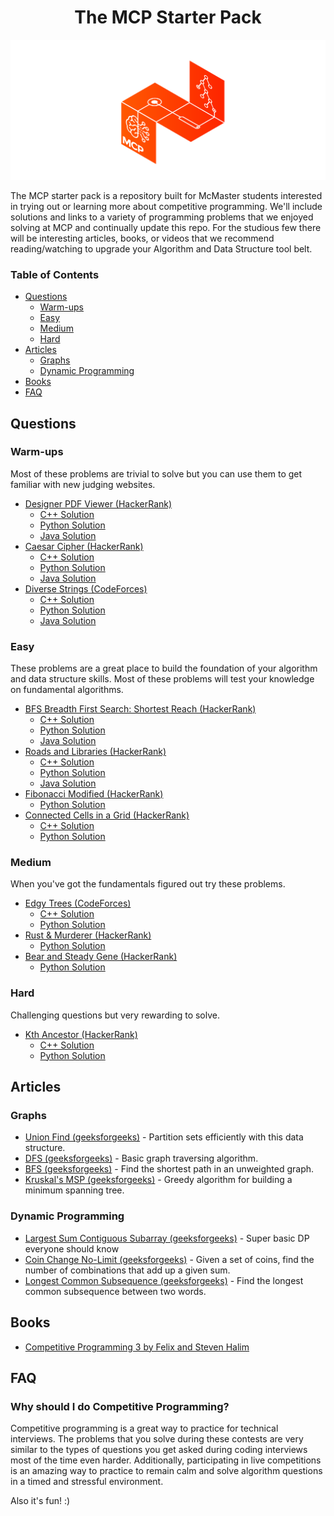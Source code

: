 

<h1 align="center"> The MCP Starter Pack</h1>
<img src="images/big_logo.png"/>

The MCP starter pack is a repository built for McMaster students interested in trying out or learning more about competitive programming. We'll include solutions and links to a variety of programming problems that we enjoyed solving at MCP and continually update this repo. For the studious few there will be interesting articles, books, or videos that we recommend reading/watching to upgrade your Algorithm and Data Structure tool belt. 

### Table of Contents

- [Questions](#Questions)
     - [Warm-ups](#Warm-ups)
     - [Easy](#Easy)
     - [Medium](#Medium)
     - [Hard](#Hard)
- [Articles](#Articles)
    - [Graphs](#Graphs)
    - [Dynamic Programming](#Dynammic-Programming)
- [Books](#Books)
- [FAQ](#FAQ)

## Questions

### Warm-ups 

Most of these problems are trivial to solve but you can use them to get familiar with new judging websites. 

- [Designer PDF Viewer (HackerRank)](https://www.hackerrank.com/challenges/designer-pdf-viewer/problem)
    - [C++ Solution](https://github.com/le-michael/mcp-starter-pack/blob/master/solutions/designer_pdf_viewer/sol.cpp)
    - [Python Solution](https://github.com/le-michael/mcp-starter-pack/blob/master/solutions/designer_pdf_viewer/sol.py)
    - [Java Solution](https://github.com/le-michael/mcp-starter-pack/blob/master/solutions/designer_pdf_viewer/sol.java)
- [Caesar Cipher (HackerRank)](https://www.hackerrank.com/challenges/caesar-cipher-1/problem)
    - [C++ Solution](https://github.com/le-michael/mcp-starter-pack/blob/master/solutions/caesar_cipher/sol.cpp)
    - [Python Solution](https://github.com/le-michael/mcp-starter-pack/blob/master/solutions/caesar_cipher/sol.py)
    - [Java Solution](https://github.com/le-michael/mcp-starter-pack/blob/master/solutions/caesar_cipher/sol.java)
- [Diverse Strings (CodeForces)](https://codeforces.com/contest/1144/problem/A)
    - [C++ Solution](https://github.com/le-michael/mcp-starter-pack/blob/master/solutions/diverse_strings/sol.cpp)
    - [Python Solution](https://github.com/le-michael/mcp-starter-pack/blob/master/solutions/diverse_strings/sol.py)
    - [Java Solution](https://github.com/le-michael/mcp-starter-pack/blob/master/solutions/diverse_strings/sol.java)

### Easy

These problems are a great place to build the foundation of your algorithm and data structure skills. Most of these problems will test your knowledge on fundamental algorithms.

- [BFS Breadth First Search: Shortest Reach (HackerRank)](https://www.hackerrank.com/challenges/bfsshortreach/problem)
    - [C++ Solution](https://github.com/le-michael/mcp-starter-pack/blob/master/solutions/breadth_first_search_shortest_reach/sol.cpp)
    - [Python Solution](https://github.com/le-michael/mcp-starter-pack/blob/master/solutions/breadth_first_search_shortest_reach/sol.py)
    - [Java Solution](https://github.com/le-michael/mcp-starter-pack/blob/master/solutions/breadth_first_search_shortest_reach/sol.java)
- [Roads and Libraries (HackerRank)](https://www.hackerrank.com/challenges/torque-and-development/problem)
    - [C++ Solution](https://github.com/le-michael/mcp-starter-pack/blob/master/solutions/roads_and_libs/sol.cpp)
    - [Python Solution](https://github.com/le-michael/mcp-starter-pack/blob/master/solutions/roads_and_libs/sol.py)
    - [Java Solution](https://github.com/le-michael/mcp-starter-pack/blob/master/solutions/roads_and_libs/sol.java)
- [Fibonacci Modified (HackerRank)](https://www.hackerrank.com/challenges/fibonacci-modified/problem)
    - [Python Solution](https://github.com/le-michael/mcp-starter-pack/blob/master/solutions/fibonacci_modified/sol.py)
- [Connected Cells in a Grid (HackerRank)](https://www.hackerrank.com/challenges/connected-cell-in-a-grid/problem)
    - [C++ Solution](https://github.com/le-michael/mcp-starter-pack/blob/master/solutions/connected_grid/sol.cpp)
    - [Python Solution](https://github.com/le-michael/mcp-starter-pack/blob/master/solutions/connected_grid/sol.py)

### Medium

When you've got the fundamentals figured out try these problems.
- [Edgy Trees (CodeForces)](https://codeforces.com/contest/1139/problem/C)
    - [C++ Solution](https://github.com/le-michael/mcp-starter-pack/blob/master/solutions/edgy_trees/sol.cpp)
    - [Python Solution](https://github.com/le-michael/mcp-starter-pack/blob/master/solutions/edgy_trees/sol.py)
- [Rust & Murderer (HackerRank)](https://www.hackerrank.com/challenges/rust-murderer/problem)
    - [Python Solution](https://github.com/le-michael/mcp-starter-pack/blob/master/solutions/rust_murderer/sol.py)
- [Bear and Steady Gene (HackerRank)](https://www.hackerrank.com/challenges/bear-and-steady-gene/problem)
    - [Python Solution](https://github.com/le-michael/mcp-starter-pack/blob/master/solutions/bear_and_steady_gene/sol.py)

### Hard

Challenging questions but very rewarding to solve. 

- [Kth Ancestor (HackerRank)](https://www.hackerrank.com/challenges/kth-ancestor/problem)
    - [C++ Solution](https://github.com/le-michael/mcp-starter-pack/blob/master/solutions/kth_ancestor/sol.cpp)
    - [Python Solution](https://github.com/le-michael/mcp-starter-pack/blob/master/solutions/kth_ancestor/sol.py)

## Articles
### Graphs
-
  [Union Find (geeksforgeeks)](https://www.geeksforgeeks.org/union-find-algorithm-set-2-union-by-rank/) - Partition sets efficiently with this data structure. 
- [DFS (geeksforgeeks)](https://www.geeksforgeeks.org/depth-first-search-or-dfs-for-a-graph/) - Basic graph traversing algorithm.
- [BFS (geeksforgeeks)](https://www.geeksforgeeks.org/breadth-first-search-or-bfs-for-a-graph/) - Find the shortest path in an unweighted graph.
- [Kruskal's MSP (geeksforgeeks)](https://www.geeksforgeeks.org/kruskals-minimum-spanning-tree-algorithm-greedy-algo-2/) - Greedy algorithm for building a minimum spanning tree.
### Dynamic Programming
- [Largest Sum Contiguous Subarray (geeksforgeeks)](https://www.geeksforgeeks.org/largest-sum-contiguous-subarray/) - Super basic DP everyone should know
- [Coin Change No-Limit (geeksforgeeks)](https://www.geeksforgeeks.org/coin-change-dp-7/) - Given a set of coins, find the number of combinations that add up a given sum.
- [Longest Common Subsequence (geeksforgeeks)](https://www.geeksforgeeks.org/longest-common-subsequence-dp-4/) - Find the longest common subsequence between two words.

## Books
- [Competitive Programming 3 by Felix and Steven Halim](https://github.com/vedic-partap/Codes/blob/master/books/Competitive%20Programming%203.pdf)

## FAQ

### Why should I do Competitive Programming?

Competitive programming is a great way to practice for technical interviews. The problems that you solve during these contests are very similar to the types of questions you get asked during coding interviews most of the time even harder. Additionally, participating in live competitions is an amazing way to practice to remain calm and solve algorithm questions in a timed and stressful environment.

Also it's fun! :)

